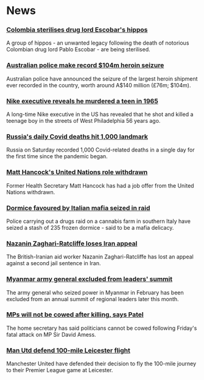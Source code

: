# News
### [Colombia sterilises drug lord Escobar's hippos](https://www.bbc.com/news/world-latin-america-58937415)
A group of hippos - an unwanted legacy following the death of notorious Colombian drug lord Pablo Escobar - are being sterilised.
### [Australian police make record $104m heroin seizure](https://www.bbc.com/news/world-australia-58940463)
Australian police have announced the seizure of the largest heroin shipment ever recorded in the country, worth around A$140 million (£76m; $104m). 
### [Nike executive reveals he murdered a teen in 1965](https://www.bbc.com/news/world-us-canada-58931528)
A long-time Nike executive in the US has revealed that he shot and killed a teenage boy in the streets of West Philadelphia 56 years ago.
### [Russia's daily Covid deaths hit 1,000 landmark](https://www.bbc.com/news/world-europe-58937582)
Russia on Saturday recorded 1,000 Covid-related deaths in a single day for the first time since the pandemic began.
### [Matt Hancock's United Nations role withdrawn](https://www.bbc.com/news/uk-politics-58940128)
Former Health Secretary Matt Hancock has had a job offer from the United Nations withdrawn.
### [Dormice favoured by Italian mafia seized in raid](https://www.bbc.com/news/world-europe-58938494)
Police carrying out a drugs raid on a cannabis farm in southern Italy have seized a stash of 235 frozen dormice - said to be a mafia delicacy. 
### [Nazanin Zaghari-Ratcliffe loses Iran appeal](https://www.bbc.com/news/world-middle-east-58940458)
The British-Iranian aid worker Nazanin Zaghari-Ratcliffe has lost an appeal against a second jail sentence in Iran. 
### [Myanmar army general excluded from leaders' summit](https://www.bbc.com/news/world-asia-58938489)
The army general who seized power in Myanmar in February has been excluded from an annual summit of regional leaders later this month.
### [MPs will not be cowed after killing, says Patel](https://www.bbc.com/news/uk-58940491)
The home secretary has said politicians cannot be cowed following Friday's fatal attack on MP Sir David Amess.
### [Man Utd defend 100-mile Leicester flight](https://www.bbc.com/sport/football/58938198)
Manchester United have defended their decision to fly the 100-mile journey to their Premier League game at Leicester.
